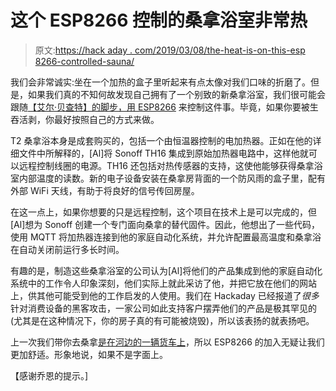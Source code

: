 # 这个 ESP8266 控制的桑拿浴室非常热

> 原文:[https://hack aday . com/2019/03/08/the-heat-is-on-this-esp 8266-controlled-sauna/](https://hackaday.com/2019/03/08/the-heat-is-on-with-this-esp8266-controlled-sauna/)

我们会非常诚实:坐在一个加热的盒子里听起来有点太像对我们口味的折磨了。但是，如果我们真的不知何故发现自己拥有了一个别致的新桑拿浴室，我们很可能会跟随[【艾尔·贝查特】的脚步，用 ESP8266](https://github.com/SwiCago/HarviaWiFi) 来控制这件事。毕竟，如果你要被生吞活剥，你最好按照自己的方式来做。

T2 桑拿浴本身是成套购买的，包括一个由恒温器控制的电加热器。正如在他的详细文件中所解释的，[Al]将 Sonoff TH16 集成到原始加热器电路中，这样他就可以远程控制线圈的电源。TH16 还包括对热传感器的支持，这使他能够获得桑拿浴室内部温度的读数。新的电子设备安装在桑拿房背面的一个防风雨的盒子里，配有外部 WiFi 天线，有助于将良好的信号传回房屋。

在这一点上，如果你想要的只是远程控制，这个项目在技术上是可以完成的，但[Al]想为 Sonoff 创建一个专门面向桑拿的替代固件。因此，他想出了一些代码，使用 MQTT 将加热器连接到他的家庭自动化系统，并允许配置最高温度和桑拿浴在自动关闭前运行多长时间。

有趣的是，制造这些桑拿浴室的公司认为[Al]将他们的产品集成到他的家庭自动化系统中的工作令人印象深刻，他们实际上就此采访了他，并把它放在他们的网站上，供其他可能受到他的工作启发的人使用。我们在 Hackaday 已经报道了*很多*针对消费设备的黑客攻击，一家公司如此支持客户摆弄他们的产品是极其罕见的(尤其是在这种情况下，你的房子真的有可能被烧毁)，所以该表扬的就表扬吧。

上一次我们带你去桑拿[是在河边的一辆货车上](https://hackaday.com/2015/10/28/creepy-van-parked-down-the-street-is-a-nomadic-sauna/)，所以 ESP8266 的加入无疑让我们更加舒适。形象地说，如果不是字面上。

【感谢乔恩的提示。]